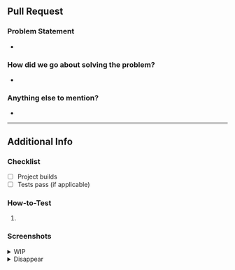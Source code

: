 ## Pull Request ##
### Problem Statement ###
* 


### How did we go about solving the problem? ###
*


### Anything else to mention? ###
* 


---
## Additional Info ##
### Checklist ###
- [ ] Project builds <br/>
- [ ] Tests pass (if applicable) <br/>

### How-to-Test ###
1.

### Screenshots ###
<details>
<summary> WIP </summary>

![screenshot](https://media.giphy.com/media/v1.Y2lkPTc5MGI3NjExZmY5eG13aDl2eGViNXZtbmlxc3licDZsYmR4ajhjbnNtMmt0Z20ybiZlcD12MV9naWZzX3NlYXJjaCZjdD1n/xUStFKHmuFPYk/giphy.gif)

</details>
<details>
<summary> Disappear </summary>

<img height="540" alt="screenshot" src="https://media.giphy.com/media/v1.Y2lkPTc5MGI3NjExeWZzYnpzamUxbmhjN3draWZtYXFremhsazEwbWk4bm96ZmZnMG5tOCZlcD12MV9naWZzX3NlYXJjaCZjdD1n/a93jwI0wkWTQs/giphy.gif">

</details>
